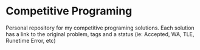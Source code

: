 # Competitive Programing

Personal repository for my competitive programing solutions. Each solution has a link to the original problem, tags and a status (ie: Accepted, WA, TLE, Runetime Error, etc)